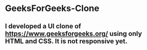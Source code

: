 # GeeksForGeeks-Clone
## I developed a UI clone of https://www.geeksforgeeks.org/ using only HTML and CSS. It is not responsive yet.
